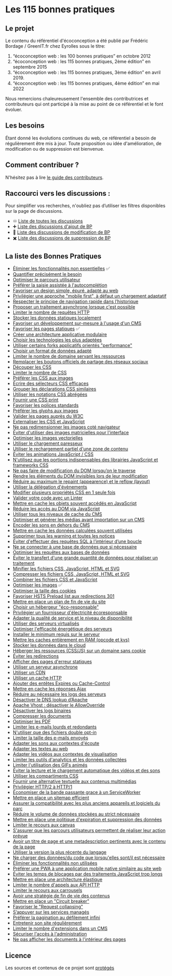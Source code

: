 # Les 115 bonnes pratiques

## Le projet

Le contenu du référentiel d'écoconception a été publié par Frédéric Bordage / GreenIT.fr chez Eyrolles sous le titre:

1. “écoconception web : les 100 bonnes pratiques” en octobre 2012
2. “écoconception web : les 115 bonnes pratiques, 2ème édition” en septembre 2015
3. “écoconception web : les 115 bonnes pratiques, 3ème édition” en avril 2019.
4. “écoconception web : les 115 bonnes pratiques, 4ème édition” en mai 2022

Nous remercions chaleureusement l'ensemble des contributrices et contributeurs qui ont participé à la mise au point de ce référentiel et le font évoluer.

## Les besoins

Étant donné les évolutions continues du web, ce référentiel a besoin de régulièrement être mis à jour.
Toute proposition ou idée d'amélioration, de modification ou de suppression est bienvenue.

## Comment contribuer ?

N'hésitez pas à lire [le guide des contributeurs](CONTRIBUTING.md).

## Raccourci vers les discussions :

Pour simplifier vos recherches, n'oubliez pas d’utiliser les filtres disponibles sur la page de discussions.

  - :infinity: [Liste de toutes les discussions](https://github.com/cnumr/best-practices/discussions)
  - :heavy_plus_sign: [Liste des discussions d'ajout de BP](https://github.com/cnumr/best-practices/discussions?discussions_q=label%3Aajout)
  - :memo: [Liste des discussions de modification de BP](https://github.com/cnumr/best-practices/discussions?discussions_q=label%3Amodification)
  - :heavy_multiplication_x: [Liste des discussions de suppression de BP](https://github.com/cnumr/best-practices/discussions?discussions_q=label%3Asuppression)

## La liste des Bonnes Pratiques

* [Éliminer les fonctionnalités non essentielles](/chapters/BP_001_fr.md) :white_check_mark:
* [Quantifier précisément le besoin](/chapters/BP_002_fr.md)
* [Optimiser le parcours utilisateur](/chapters/BP_003_fr.md)
* [Préférer la saisie assistée à l'autocomplétion](/chapters/BP_004_fr.md)
* [Favoriser un design simple, épuré, adapté au web](/chapters/BP_005_fr.md)
* [Privilégier une approche "mobile first", à défaut un chargement adaptatif](/chapters/BP_006_fr.md)
* [Respecter le principe de navigation rapide dans l’historique](/chapters/BP_007_fr.md)
* [Proposer un traitement asynchrone lorsque c'est possible](/chapters/BP_008_fr.md)
* [Limiter le nombre de requêtes HTTP](/chapters/BP_009_fr.md)
* [Stocker les données statiques localement](/chapters/BP_010_fr.md)
* [Favoriser un développement sur-mesure à l'usage d'un CMS](/chapters/BP_011_fr.md)
* [Favoriser les pages statiques](/chapters/BP_013_fr.md) :white_check_mark:
* [Créer une architecture applicative modulaire](/chapters/BP_014_fr.md)
* [Choisir les technologies les plus adaptées](/chapters/BP_015_fr.md)
* [Utiliser certains forks applicatifs orientés "performance"](/chapters/BP_016_fr.md)
* [Choisir un format de données adapté](/chapters/BP_017_fr.md)
* [Limiter le nombre de domaine servant les ressources](/chapters/BP_018_fr.md)
* [Remplacer les boutons officiels de partage des réseaux sociaux](/chapters/BP_019_fr.md)
* [Découper les CSS](/chapters/BP_021_fr.md)
* [Limiter le nombre de CSS](/chapters/BP_022_fr.md)
* [Préférer les CSS aux images](/chapters/BP_023_fr.md)
* [Écrire des sélecteurs CSS efficaces](/chapters/BP_024_fr.md)
* [Grouper les déclarations CSS similaires](/chapters/BP_025_fr.md)
* [Utiliser les notations CSS abrégées](/chapters/BP_026_fr.md)
* [Fournir une CSS print](/chapters/BP_027_fr.md)
* [Favoriser les polices standards](/chapters/BP_029_fr.md)
* [Préférer les glyphs aux images](/chapters/BP_030_fr.md)
* [Valider les pages auprès du W3C](/chapters/BP_031_fr.md)
* [Externaliser les CSS et JavaScript](/chapters/BP_032_fr.md)
* [Ne pas redimensionner les images coté navigateur](/chapters/BP_034_fr.md)
* [Éviter d'utiliser des images matricielles pour l'interface](/chapters/BP_035_fr.md)
* [Optimiser les images vectorielles](/chapters/BP_036_fr.md)
* [Utiliser le chargement paresseux](/chapters/BP_037_fr.md)
* [Utiliser le rechargement partiel d'une zone de contenu](/chapters/BP_038_fr.md)
* [Éviter les animations JavaScript / CSS](/chapters/BP_039_fr.md)
* [N'utilisez que les portions indispensables des librairies JavaScript et frameworks CSS](/chapters/BP_040_fr.md)
* [Ne pas faire de modification du DOM lorsqu’on le traverse](/chapters/BP_041_fr.md)
* [Rendre les éléments du DOM invisibles lors de leur modification](/chapters/BP_042_fr.md)
* [Réduire au maximum le repaint (appearence) et le reflow (layout)](/chapters/BP_043_fr.md)
* [Utiliser la délégation d'évènements](/chapters/BP_044_fr.md)
* [Modifier plusieurs propriétés CSS en 1 seule fois](/chapters/BP_045_fr.md)
* [Valider votre code avec un Linter](/chapters/BP_046_fr.md)
* [Mettre en cache les objets souvent accédés en JavaScript](/chapters/BP_049_fr.md)
* [Réduire les accès au DOM via JavaScript](/chapters/BP_054_fr.md)
* [Utiliser tous les niveaux de cache du CMS](/chapters/BP_057_fr.md)
* [Optimiser et générer les médias avant importation sur un CMS](/chapters/BP_058_fr.md)
* [Encoder les sons en dehors du CMS](/chapters/BP_060_fr.md)
* [Mettre en cache les données calculées souvent utilisées](/chapters/BP_064_fr.md)
* [Supprimer tous les warning et toutes les notices](/chapters/BP_070_fr.md)
* [Éviter d'effectuer des requêtes SQL à l’intérieur d’une boucle](/chapters/BP_072_fr.md)
* [Ne se connecter à une base de données que si nécessaire](/chapters/BP_073_fr.md)
* [Optimiser les requêtes aux bases de données](/chapters/BP_075_fr.md)
* [Éviter le transfert d'une grande quantité de données pour réaliser un traitement](/chapters/BP_076_fr.md)
* [Minifier les fichiers CSS, JavaScript, HTML et SVG](/chapters/BP_077_fr.md)
* [Compresser les fichiers CSS, JavaScript, HTML et SVG](/chapters/BP_078_fr.md)
* [Combiner les fichiers CSS et JavaScript](/chapters/BP_079_fr.md)
* [Optimiser les images](/chapters/BP_080_fr.md) :white_check_mark:
* [Optimiser la taille des cookies](/chapters/BP_082_fr.md)
* [Favoriser HSTS Preload list aux redirections 301](/chapters/BP_084_fr.md)
* [Mettre en place un plan de fin de vie du site](/chapters/BP_085_fr.md)
* [Choisir un hébergeur "éco-responsable"](/chapters/BP_086_fr.md)
* [Privilégier un fournisseur d'électricité écoresponsable](/chapters/BP_087_fr.md)
* [Adapter la qualité de service et le niveau de disponibilité](/chapters/BP_088_fr.md)
* [Utiliser des serveurs virtualisés](/chapters/BP_089_fr.md)
* [Optimiser l'efficacité énergétique des serveurs](/chapters/BP_090_fr.md)
* [Installer le minimum requis sur le serveur](/chapters/BP_091_fr.md)
* [Mettre les caches entièrement en RAM (opcode et kvs)](/chapters/BP_092_fr.md)
* [Stocker les données dans le cloud](/chapters/BP_093_fr.md)
* [Héberger les ressources (CSS/JS) sur un domaine sans cookie](/chapters/BP_094_fr.md)
* [Éviter les redirections](/chapters/BP_095_fr.md)
* [Afficher des pages d'erreur statiques](/chapters/BP_096_fr.md)
* [Utiliser un serveur asynchrone](/chapters/BP_097_fr.md)
* [Utiliser un CDN](/chapters/BP_098_fr.md)
* [Utiliser un cache HTTP](/chapters/BP_099_fr.md)
* [Ajouter des entêtes Expires ou Cache-Control](/chapters/BP_101_fr.md)
* [Mettre en cache les réponses Ajax](/chapters/BP_102_fr.md)
* [Réduire au nécessaire les logs des serveurs](/chapters/BP_103_fr.md)
* [Désactiver le DNS lookup d’Apache](/chapters/BP_104_fr.md)
* [Apache Vhost : désactiver le AllowOverride](/chapters/BP_105_fr.md)
* [Désactiver les logs binaires](/chapters/BP_106_fr.md)
* [Compresser les documents](/chapters/BP_107_fr.md)
* [Optimiser les PDF](/chapters/BP_108_fr.md)
* [Limiter les e-mails lourds et redondants](/chapters/BP_109_fr.md)
* [N'utiliser que des fichiers double opt-in](/chapters/BP_110_fr.md)
* [Limiter la taille des e-mails envoyés](/chapters/BP_111_fr.md)
* [Adapter les sons aux contextes d'écoute](/chapters/BP_112_fr.md)
* [Adapter les textes au web](/chapters/BP_113_fr.md)
* [Adapter les vidéos aux contextes de visualisation](/chapters/BP_114_fr.md)
* [Limiter les outils d'analytics et les données collectées](/chapters/BP_4001_fr.md)
* [Limiter l'utilisation des GIFs animés](/chapters/BP_4002_fr.md)
* [Éviter la lecture et le chargement automatique des vidéos et des sons](/chapters/BP_4003_fr.md)
* [Utiliser les compartiments CSS](/chapters/BP_4004_fr.md)
* [Fournir une alternative textuelle aux contenus multimédias](/chapters/BP_4005_fr.md)
* [Privilégier HTTP/2 à HTTP/1](/chapters/BP_4006_fr.md)
* [Économiser de la bande passante grace à un ServiceWorker](/chapters/BP_4007_fr.md)
* [Mettre en place un sitemap efficient](/chapters/BP_4008_fr.md)
* [Assurer la compatibilité avec les plus anciens appareils et logiciels du parc](/chapters/BP_4009_fr.md)
* [Réduire le volume de données stockées au strict nécessaire](/chapters/BP_4011_fr.md)
* [Mettre en place une politique d'expiration et suppression des données](/chapters/BP_4012_fr.md)
* [Limiter le recours aux canvas](/chapters/BP_4013_fr.md)
* [S'assurer que les parcours utilisateurs permettent de réaliser leur action prévue](/chapters/BP_4014_fr.md)
* [Avoir un titre de page et une metadescription pertinents avec le contenu de la page](/chapters/BP_4015_fr.md)
* [Utiliser la version la plus récente du langage](/chapters/BP_4016_fr.md)
* [Ne charger des données/du code que lorsqu'elles sont/il est nécessaire](/chapters/BP_4017_fr.md)
* [Éliminer les fonctionnalités non utilisées](/chapters/BP_4018_fr.md)
* [Préférer une PWA à une application mobile native similaire au site web](/chapters/BP_4019_fr.md)
* [Éviter les temps de blocages par des traitements JavaScript trop longs](/chapters/BP_4020_fr.md)
* [Mettre en place une architecture élastique](/chapters/BP_4021_fr.md)
* [Limiter le nombre d'appels aux API HTTP](/chapters/BP_4022_fr.md)
* [Limiter le recours aux carrousels](/chapters/BP_4030_fr.md)
* [Avoir une stratégie de fin de vie des contenus](/chapters/BP_4031_fr.md)
* [Mettre en place un "Circuit breaker"](/chapters/BP_4032_fr.md)
* [Favoriser le "Request collapsing"](/chapters/BP_4033_fr.md)
* [S’appuyer sur les services managés](/chapters/BP_4034_fr.md)
* [Préférer la pagination au défilement infini](/chapters/BP_4035_fr.md)
* [Entretenir son site régulièrement](/chapters/BP_4036_fr.md)
* [Limiter le nombre d'extensions dans un CMS](/chapters/BP_4037_fr.md)
* [Sécuriser l'accès à l'administration](/chapters/BP_4038_fr.md)
* [Ne pas afficher les documents à l'intérieur des pages](/chapters/BP_4039_fr.md)

## Licence

Les sources et contenus de ce projet sont [protégés](LICENCE.md)
